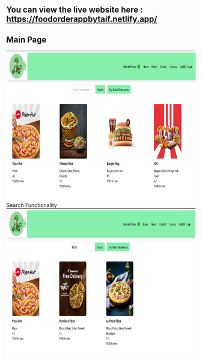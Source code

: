 ## You can view the live website here : https://foodorderappbytaif.netlify.app/

  ## Main Page  
 <img src="src/images/Main page.PNG" alt="Screenshot Description" width="600" height="400">  
 Search Functionality
 <img src="src/images/Search Functionality With Difffernt fontsize.PNG" alt="js" width="600" height="400"/>




